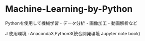 # Machine-Learning-by-Python

Pythonを使用して機械学習・データ分析・画像加工・動画解析など

J
使用環境 : Anaconda3,Python3(統合開発環境 Jupyter note book)
